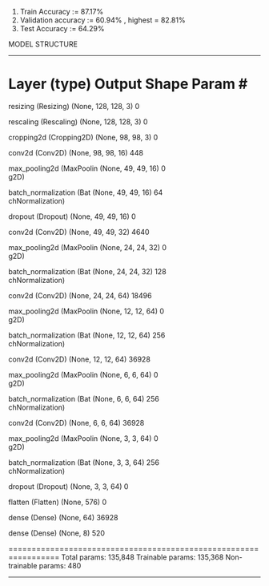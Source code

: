 1. Train Accuracy := 87.17%
2. Validation accuracy := 60.94% , highest = 82.81%
3. Test Accuracy := 64.29%


MODEL STRUCTURE

_________________________________________________________________
 Layer (type)                Output Shape              Param #   
=================================================================
 resizing (Resizing)      (None, 128, 128, 3)       0         
                                                                 
 rescaling (Rescaling)    (None, 128, 128, 3)       0         
                                                                 
 cropping2d (Cropping2D)  (None, 98, 98, 3)         0         
                                                                 
 conv2d (Conv2D)          (None, 98, 98, 16)        448       
                                                                 
 max_pooling2d (MaxPoolin  (None, 49, 49, 16)       0         
 g2D)                                                            
                                                                 
 batch_normalization (Bat  (None, 49, 49, 16)       64        
 chNormalization)                                                
                                                                 
 dropout (Dropout)        (None, 49, 49, 16)        0         
                                                                 
 conv2d (Conv2D)          (None, 49, 49, 32)        4640      
                                                                 
 max_pooling2d (MaxPoolin  (None, 24, 24, 32)       0         
 g2D)                                                            
                                                                 
 batch_normalization (Bat  (None, 24, 24, 32)       128       
 chNormalization)                                                
                                                                 
 conv2d (Conv2D)          (None, 24, 24, 64)        18496     
                                                                 
 max_pooling2d (MaxPoolin  (None, 12, 12, 64)       0         
 g2D)                                                            
                                                                 
 batch_normalization (Bat  (None, 12, 12, 64)       256       
 chNormalization)                                                
                                                                 
 conv2d (Conv2D)          (None, 12, 12, 64)        36928     
                                                                 
 max_pooling2d (MaxPoolin  (None, 6, 6, 64)         0         
 g2D)                                                            
                                                                 
 batch_normalization (Bat  (None, 6, 6, 64)         256       
 chNormalization)                                                
                                                                 
 conv2d (Conv2D)          (None, 6, 6, 64)          36928     
                                                                 
 max_pooling2d (MaxPoolin  (None, 3, 3, 64)         0         
 g2D)                                                            
                                                                 
 batch_normalization (Bat  (None, 3, 3, 64)         256       
 chNormalization)                                                
                                                                 
 dropout (Dropout)        (None, 3, 3, 64)          0         
                                                                 
 flatten (Flatten)        (None, 576)               0         
                                                                 
 dense (Dense)            (None, 64)                36928     
                                                                 
 dense (Dense)            (None, 8)                 520       
                                                                 
=================================================================
Total params: 135,848
Trainable params: 135,368
Non-trainable params: 480
_________________________________________________________________

